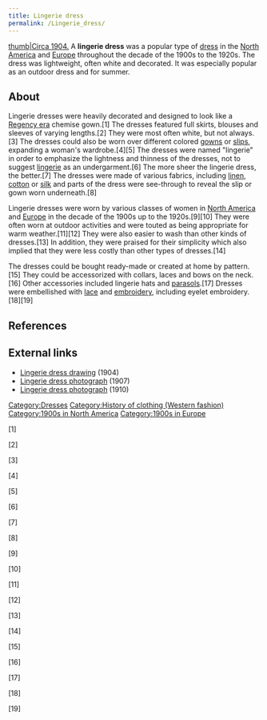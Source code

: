 ```yaml
---
title: Lingerie dress
permalink: /Lingerie_dress/
---
```


[thumb\|Circa 1904.](/File:M0354_980812-4_2.jpg "wikilink") A **lingerie
dress** was a popular type of [dress](/dress "wikilink") in the [North
America](/North_America "wikilink") and [Europe](/Europe "wikilink")
throughout the decade of the 1900s to the 1920s. The dress was
lightweight, often white and decorated. It was especially popular as an
outdoor dress and for summer.

## About

Lingerie dresses were heavily decorated and designed to look like a
[Regency era](/Regency_era "wikilink") chemise gown.[1] The dresses
featured full skirts, blouses and sleeves of varying lengths.[2] They
were most often white, but not always.[3] The dresses could also be worn
over different colored [gowns](/Gown "wikilink") or
[slips](/Slip_(clothing) "wikilink"), expanding a woman's
wardrobe.[4][5] The dresses were named "lingerie" in order to emphasize
the lightness and thinness of the dresses, not to suggest
[lingerie](/lingerie "wikilink") as an undergarment.[6] The more sheer
the lingerie dress, the better.[7] The dresses were made of various
fabrics, including [linen](/linen "wikilink"),
[cotton](/cotton "wikilink") or [silk](/silk "wikilink") and parts of
the dress were see-through to reveal the slip or gown worn
underneath.[8]

Lingerie dresses were worn by various classes of women in [North
America](/North_America "wikilink") and [Europe](/Europe "wikilink") in
the decade of the 1900s up to the 1920s.[9][10] They were often worn at
outdoor activities and were touted as being appropriate for warm
weather.[11][12] They were also easier to wash than other kinds of
dresses.[13] In addition, they were praised for their simplicity which
also implied that they were less costly than other types of dresses.[14]

The dresses could be bought ready-made or created at home by
pattern.[15] They could be accessorized with collars, laces and bows on
the neck.[16] Other accessories included lingerie hats and
[parasols](/Umbrella "wikilink").[17] Dresses were embellished with
[lace](/lace "wikilink") and [embroidery](/embroidery "wikilink"),
including eyelet embroidery.[18][19]

## References

## External links

-   [Lingerie dress
    drawing](https://books.google.com/books?id=ApVJAQAAMAAJ&dq=%22Lingerie%20dress%22&pg=PP62#v=onepage&q&f=false) (1904)
-   [Lingerie dress
    photograph](https://www.newspapers.com/clip/16986067/) (1907)
-   [Lingerie dress
    photograph](https://www.newspapers.com/clip/17005659/) (1910)

[Category:Dresses](/Category:Dresses "wikilink") [Category:History of
clothing (Western
fashion)](/Category:History_of_clothing_(Western_fashion) "wikilink")
[Category:1900s in North
America](/Category:1900s_in_North_America "wikilink") [Category:1900s in
Europe](/Category:1900s_in_Europe "wikilink")

[1]

[2]

[3]

[4]

[5]

[6]

[7]

[8]

[9]

[10]

[11]

[12]

[13]

[14]

[15]

[16]

[17]

[18]

[19]